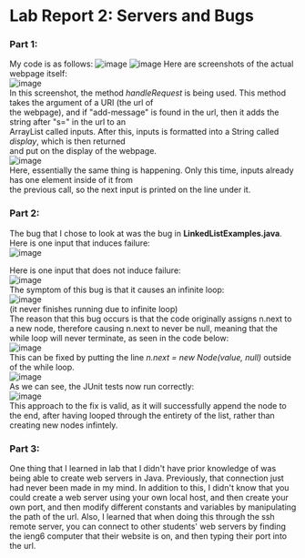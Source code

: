# Lab Report 2: Servers and Bugs 
### Part 1: 
My code is as follows: 
![image](https://user-images.githubusercontent.com/112985603/215298655-d2dafe68-b45f-4158-82bb-ba7b11db3c09.png)
![image](https://user-images.githubusercontent.com/112985603/215298665-448d8d88-ab40-49b8-854d-4426d3c21ab4.png)
Here are screenshots of the actual webpage itself:\
![image](https://user-images.githubusercontent.com/112985603/215299123-4390da19-4f12-4b1a-970f-8a089990eb95.png)\
In this screenshot, the method *handleRequest* is being used. This method takes the argument of a URI (the url of\
the webpage), and if "add-message" is found in the url, then it adds the string after "s=" in the url to an\
ArrayList called inputs. After this, inputs is formatted into a String called *display*, which is then returned\
and put on the display of the webpage.\
![image](https://user-images.githubusercontent.com/112985603/215299185-aa15b794-78ea-438f-b793-e6b454d70f14.png)\
Here, essentially the same thing is happening. Only this time, inputs already has one element inside of it from\
the previous call, so the next input is printed on the line under it. 
### Part 2: 
The bug that I chose to look at was the bug in **LinkedListExamples.java**.\
Here is one input that induces failure:\
![image](https://user-images.githubusercontent.com/112985603/215389822-bce89127-377a-4497-afe6-3687c79cb75c.png)

Here is one input that does not induce failure:\
![image](https://user-images.githubusercontent.com/112985603/215389382-df45def5-0e8f-4297-a60d-51588127f88c.png)\
The symptom of this bug is that it causes an infinite loop:\
![image](https://user-images.githubusercontent.com/112985603/215389938-4b66d35c-6a68-42fa-8e7b-2da15733135a.png)\
(it never finishes running due to infinite loop)\
The reason that this bug occurs is that the code originally assigns n.next to a new node, therefore causing n.next to never be null, meaning that the while
loop will never terminate, as seen in the code below:\
![image](https://user-images.githubusercontent.com/112985603/215417153-f4a1e30f-79ae-4b6f-8f96-93c81a7b4b48.png)\
This can be fixed by putting the line *n.next = new Node(value, null)* outside of the while loop.\
![image](https://user-images.githubusercontent.com/112985603/215417520-d686366e-18b7-4aca-bb24-a20894fec18f.png)\
As we can see, the JUnit tests now run correctly:\
![image](https://user-images.githubusercontent.com/112985603/215417605-163974f7-e13e-4f39-80de-4daa5952729d.png)\
This approach to the fix is valid, as it will successfully append the node to the end, after having looped through the entirety of the list, rather than creating 
new nodes infintely. 
### Part 3:
One thing that I learned in lab that I didn't have prior knowledge of was being able to create web servers in Java. Previously, that connection just had never been
made in my mind. In addition to this, I didn't know that you could create a web server using your own local host, and then create your own port, and then modify different constants and variables by manipulating the path of the url. Also, I learned that when doing this through the ssh remote server, you can connect to other students' web servers by finding the ieng6 computer that their website is on, and then typing their port into the url. 
